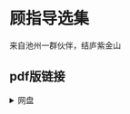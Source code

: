 # 顾指导选集
来自池州一群伙伴，结庐紫金山

## pdf版链接
<details>
  <summary>网盘</summary>
  [百度网盘](https://pan.baidu.com/s/1TcxWmzkm_qG9srm6W8Ra3w?pwd=gffx)
  [onedrive](https://onedrive.live.com/?redeem=aHR0cHM6Ly8xZHJ2Lm1zL2YvYy9jNjQ0MzA0OWQ5NGE5MGZmL0VnQTBJZENKSGxKRWd1VkllbkxEUUZjQl93ZVR2dmFTX3lhazBQZFJHUE4wcVE&id=C6443049D94A90FF%21sd02134001e89445282e5487a72c34057&cid=C6443049D94A90FF)
  <summary>GitHub</summary>
</details>
